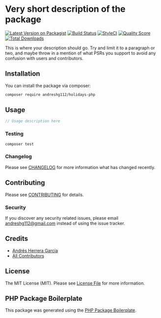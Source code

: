 # Very short description of the package

[![Latest Version on Packagist](https://img.shields.io/packagist/v/andreshg112/holidays-php.svg?style=flat-square)](https://packagist.org/packages/andreshg112/holidays-php)
[![Build Status](https://img.shields.io/travis/andreshg112/holidays-php/master.svg?style=flat-square)](https://travis-ci.com/andreshg112/holidays-php)
[![StyleCI](https://github.styleci.io/repos/351239327/shield?branch=master)](https://github.styleci.io/repos/351239327)
[![Quality Score](https://img.shields.io/scrutinizer/g/andreshg112/holidays-php.svg?style=flat-square)](https://scrutinizer-ci.com/g/andreshg112/holidays-php)
[![Total Downloads](https://img.shields.io/packagist/dt/andreshg112/holidays-php.svg?style=flat-square)](https://packagist.org/packages/andreshg112/holidays-php)

This is where your description should go. Try and limit it to a paragraph or two, and maybe throw in a mention of what PSRs you support to avoid any confusion with users and contributors.

## Installation

You can install the package via composer:

```bash
composer require andreshg112/holidays-php
```

## Usage

```php
// Usage description here
```

### Testing

```bash
composer test
```

### Changelog

Please see [CHANGELOG](CHANGELOG.md) for more information what has changed recently.

## Contributing

Please see [CONTRIBUTING](CONTRIBUTING.md) for details.

### Security

If you discover any security related issues, please email andreshg112@gmail.com instead of using the issue tracker.

## Credits

-   [Andrés Herrera García](https://github.com/andreshg112)
-   [All Contributors](../../contributors)

## License

The MIT License (MIT). Please see [License File](LICENSE.md) for more information.

## PHP Package Boilerplate

This package was generated using the [PHP Package Boilerplate](https://laravelpackageboilerplate.com).
